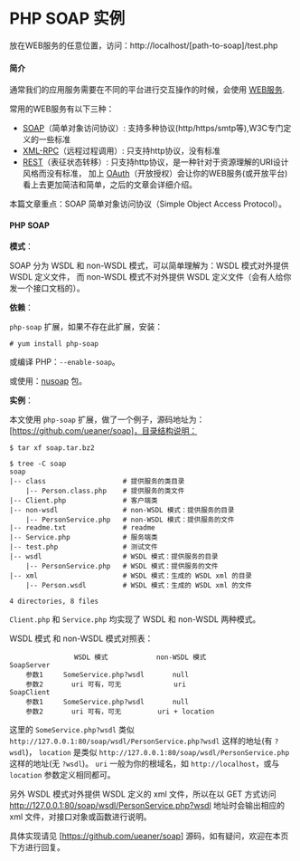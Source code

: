 PHP SOAP 实例
====

放在WEB服务的任意位置，访问：http://localhost/[path-to-soap]/test.php


#### 简介

通常我们的应用服务需要在不同的平台进行交互操作的时候，会使用 [WEB服务].

常用的WEB服务有以下三种：

* [SOAP]（简单对象访问协议）: 支持多种协议(http/https/smtp等),W3C专门定义的一些标准
* [XML-RPC]（远程过程调用）: 只支持http协议，没有标准
* [REST]（表征状态转移）: 只支持http协议，是一种针对于资源理解的URI设计风格而没有标准，
加上 [OAuth]（开放授权）会让你的WEB服务(或开放平台)看上去更加简洁和简单，之后的文章会详细介绍。

本篇文章重点：SOAP 简单对象访问协议（Simple Object Access Protocol）。

#### PHP SOAP

__模式__：

SOAP 分为 WSDL 和 non-WSDL 模式，可以简单理解为：WSDL 模式对外提供 WSDL 定义文件，
而 non-WSDL 模式不对外提供 WSDL 定义文件（会有人给你发一个接口文档的）。

__依赖__：

`php-soap` 扩展，如果不存在此扩展，安装：

    # yum install php-soap

或编译 PHP：`--enable-soap`。

或使用：[nusoap] 包。

__实例__：

本文使用 `php-soap` 扩展，做了一个例子，源码地址为：[https://github.com/ueaner/soap]，目录结构说明：

    $ tar xf soap.tar.bz2

    $ tree -C soap
    soap
    |-- class                   # 提供服务的类目录
        |-- Person.class.php    # 提供服务的类文件
    |-- Client.php              # 客户端类
    |-- non-wsdl                # non-WSDL 模式：提供服务的目录
        |-- PersonService.php   # non-WSDL 模式：提供服务的文件
    |-- readme.txt              # readme
    |-- Service.php             # 服务端类
    |-- test.php                # 测试文件
    |-- wsdl                    # WSDL 模式：提供服务的目录
        |-- PersonService.php   # WSDL 模式：提供服务的文件
    |-- xml                     # WSDL 模式：生成的 WSDL xml 的目录
        |-- Person.wsdl         # WSDL 模式：生成的 WSDL xml 的文件

    4 directories, 8 files

`Client.php` 和 `Service.php` 均实现了 WSDL 和 non-WSDL 两种模式。

WSDL 模式 和 non-WSDL 模式对照表：

                    WSDL 模式            non-WSDL 模式
    SoapServer
        参数1     SomeService.php?wsdl       null
        参数2       uri 可有，可无             uri
    SoapClient
        参数1     SomeService.php?wsdl       null
        参数2       uri 可有，可无         uri + location

这里的 `SomeService.php?wsdl` 类似 `http://127.0.0.1:80/soap/wsdl/PersonService.php?wsdl` 这样的地址(有 `?wsdl`)，
`location` 是类似 `http://127.0.0.1:80/soap/wsdl/PersonService.php` 这样的地址(无 `?wsdl`)。
`uri` 一般为你的根域名，如 `http://localhost`，或与 `location` 参数定义相同都可。

另外 WSDL 模式对外提供 WSDL 定义的 xml 文件，所以在以 GET 方式访问 http://127.0.0.1:80/soap/wsdl/PersonService.php?wsdl
地址时会输出相应的 xml 文件，对接口对象或函数进行说明。

具体实现请见 [https://github.com/ueaner/soap] 源码，如有疑问，欢迎在本页下方进行回复。


[WEB服务]: http://zh.wikipedia.org/wiki/Web服务
[SOAP]: http://zh.wikipedia.org/wiki/SOAP
[XML-RPC]: http://zh.wikipedia.org/wiki/XML-RPC
[REST]: http://zh.wikipedia.org/wiki/REST
[OAuth]: http://zh.wikipedia.org/wiki/OAuth
[nusoap]: http://sourceforge.net/projects/nusoap/

[https://github.com/ueaner/soap]: https://github.com/ueaner/soap "PHP SOAP 实例"
